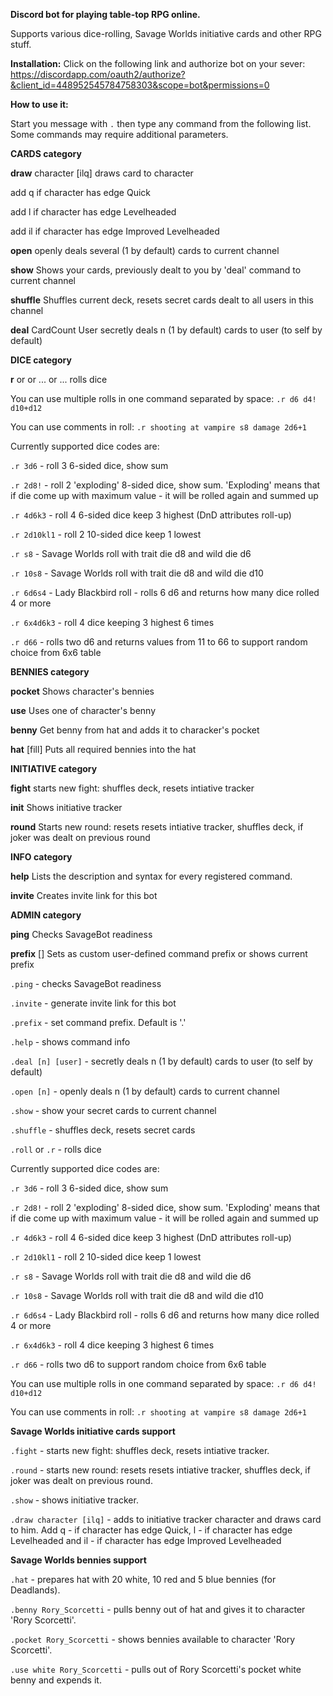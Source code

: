 **Discord bot for playing table-top RPG online.**

Supports various dice-rolling, Savage Worlds initiative cards and other RPG stuff.


**Installation:**
Click on the following link and authorize bot on your sever: https://discordapp.com/oauth2/authorize?&client_id=448952545784758303&scope=bot&permissions=0

**How to use it:**

Start you message with `.` then type any command from the following list. Some commands may require additional parameters.


__**CARDS category**__

**draw**		character [ilq]	draws card to character

add q if character has edge Quick

add l if character has edge Levelheaded

add il if character has edge Improved Levelheaded

**open**			openly deals several (1 by default) cards to current channel

**show**			Shows your cards, previously dealt to you by 'deal' command to current channel

**shuffle**			Shuffles current deck, resets secret cards dealt to all users in this channel

**deal**		CardCount User	secretly deals n (1 by default) cards to user (to self by default)

__**DICE category**__

**r**	<die code1> or <die code2> or ... or <die code n>	<die code1> <die code2> ... <die code n>	rolls dice

You can use multiple rolls in one command separated by space: `.r d6 d4! d10+d12`

You can use comments in roll: `.r shooting at vampire s8 damage 2d6+1`

Currently supported dice codes are:

`.r 3d6` - roll 3 6-sided dice, show sum

`.r 2d8!` - roll 2 'exploding' 8-sided dice, show sum. 'Exploding' means that if die come up with maximum value - it will be rolled again and summed up 

`.r 4d6k3` - roll 4 6-sided dice keep 3 highest (DnD attributes roll-up)

`.r 2d10kl1` - roll 2 10-sided dice keep 1 lowest

`.r s8` - Savage Worlds roll with trait die d8 and wild die d6

`.r 10s8` - Savage Worlds roll with trait die d8 and wild die d10

`.r 6d6s4` - Lady Blackbird roll - rolls 6 d6 and returns how many dice rolled 4 or more

`.r 6x4d6k3` - roll 4 dice keeping 3 highest 6 times

`.r d66` - rolls two d6 and returns values from 11 to 66 to support random choice from 6x6 table

__**BENNIES category**__

**pocket**		<characterName>	Shows character's bennies

**use**			Uses one of character's benny

**benny**		<character>	Get benny from hat and adds it to characker's pocket

**hat**		[fill]	Puts all required bennies into the hat

__**INITIATIVE category**__

**fight**			starts new fight: shuffles deck, resets intiative tracker

**init**			Shows initiative tracker

**round**			Starts new round: resets resets intiative tracker, shuffles deck, if joker was dealt on previous round

__**INFO category**__

**help**			Lists the description and syntax for every registered command.

**invite**			Creates invite link for this bot

__**ADMIN category**__

**ping**			Checks SavageBot readiness

**prefix**		[<character>]	Sets <character> as custom user-defined command prefix or shows current prefix





`.ping` - checks SavageBot readiness 

`.invite` - generate invite link for this bot

`.prefix` - set command prefix. Default is '.'

`.help` - shows command info

`.deal [n] [user]` - secretly deals n (1 by default) cards to user (to self by default) 

`.open [n]` - openly deals n (1 by default) cards to current channel

`.show` - show your secret cards to current channel

`.shuffle` - shuffles deck, resets secret cards

`.roll` or `.r` - rolls dice

Currently supported dice codes are:

`.r 3d6` - roll 3 6-sided dice, show sum

`.r 2d8!` - roll 2 'exploding' 8-sided dice, show sum. 'Exploding' means that if die come up with maximum value - it will be rolled again and summed up 

`.r 4d6k3` - roll 4 6-sided dice keep 3 highest (DnD attributes roll-up)

`.r 2d10kl1` - roll 2 10-sided dice keep 1 lowest

`.r s8` - Savage Worlds roll with trait die d8 and wild die d6

`.r 10s8` - Savage Worlds roll with trait die d8 and wild die d10

`.r 6d6s4` - Lady Blackbird roll - rolls 6 d6 and returns how many dice rolled 4 or more

`.r 6x4d6k3` - roll 4 dice keeping 3 highest 6 times

`.r d66` - rolls two d6 to support random choice from 6x6 table

You can use multiple rolls in one command separated by space: `.r d6 d4! d10+d12`

You can use comments in roll: `.r shooting at vampire s8 damage 2d6+1`

**Savage Worlds initiative cards support**

`.fight` - starts new fight: shuffles deck, resets intiative tracker.

`.round` - starts new round: resets resets intiative tracker, shuffles deck, if joker was dealt on previous round.

`.show` - shows initiative tracker.

`.draw character [ilq]` - adds to initiative tracker character and draws card to him. Add q - if character has edge Quick, l - if character has edge Levelheaded and il - if character has edge Improved Levelheaded

**Savage Worlds bennies support**

`.hat` - prepares hat with 20 white, 10 red and 5 blue bennies (for Deadlands). 

`.benny Rory_Scorcetti` - pulls benny out of hat and gives it to character 'Rory Scorcetti'.

`.pocket Rory_Scorcetti` - shows bennies available to character 'Rory Scorcetti'.
  
`.use white Rory_Scorcetti` - pulls out of Rory Scorcetti's pocket white benny and expends it.
